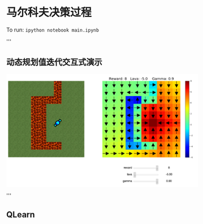 # 马尔科夫决策过程
To run: `ipython notebook main.ipynb`

'''

## 动态规划值迭代交互式演示

<p align="center">
  <img src="examples/interactive.png" align="center" width="800">
</p>
'''

## QLearn
